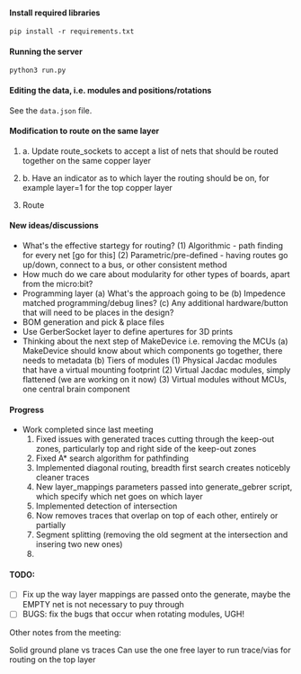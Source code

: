 #### Install required libraries

`pip install -r requirements.txt`

#### Running the server

`python3 run.py`

#### Editing the data, i.e. modules and positions/rotations

See the `data.json` file.

#### Modification to route on the same layer

1. a. Update route_sockets to accept a list of nets that should be routed together on the same copper layer
1. b. Have an indicator as to which layer the routing should be on, for example layer=1 for the top copper layer

1. Route

#### New ideas/discussions

- What's the effective startegy for routing?
  (1) Algorithmic - path finding for every net [go for this]
  (2) Parametric/pre-defined - having routes go up/down, connect to a bus, or other consistent method
- How much do we care about modularity for other types of boards, apart from the micro:bit?
- Programming layer
  (a) What's the approach going to be
  (b) Impedence matched programming/debug lines?
  (c) Any additional hardware/button that will need to be places in the design?
- BOM generation and pick & place files
- Use GerberSocket layer to define apertures for 3D prints
- Thinking about the next step of MakeDevice i.e. removing the MCUs
  (a) MakeDevice should know about which components go together, there needs to metadata
  (b) Tiers of modules
  (1) Physical Jacdac modules that have a virtual mounting footprint
  (2) Virtual Jacdac modules, simply flattened (we are working on it now)
  (3) Virtual modules without MCUs, one central brain component

#### Progress

- Work completed since last meeting
  1. Fixed issues with generated traces cutting through the keep-out zones, particularly top and right side of the keep-out zones
  2. Fixed A\* search algorithm for pathfinding
  3. Implemented diagonal routing, breadth first search creates noticebly cleaner traces
  4. New layer_mappings parameters passed into generate_gebrer script, which specify which net goes on which layer
  5. Implemented detection of intersection
  6. Now removes traces that overlap on top of each other, entirely or partially
  7. Segment splitting (removing the old segment at the intersection and insering two new ones)
  8. 

#### TODO:

- [ ] Fix up the way layer mappings are passed onto the generate, maybe the EMPTY net is not necessary to puy through
- [ ] BUGS: fix the bugs that occur when rotating modules, UGH!

Other notes from the meeting:

Solid ground plane vs traces
Can use the one free layer to run trace/vias for routing on the top layer
